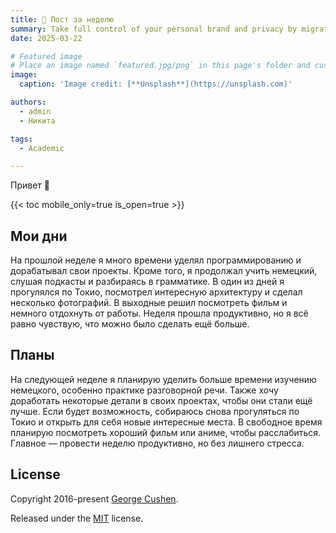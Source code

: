 ```yaml
---
title: 🎉 Пост за неделю
summary: Take full control of your personal brand and privacy by migrating away from the big tech platforms!
date: 2025-03-22

# Featured image
# Place an image named `featured.jpg/png` in this page's folder and customize its options here.
image:
  caption: 'Image credit: [**Unsplash**](https://unsplash.com)'

authors:
  - admin
  - Никита

tags:
  - Academic

---
```


Привет 👋

{{< toc mobile_only=true is_open=true >}}

## Мои дни

На прошлой неделе я много времени уделял программированию и дорабатывал свои проекты. Кроме того, я продолжал учить немецкий, слушая подкасты и разбираясь в грамматике. В один из дней я прогулялся по Токио, посмотрел интересную архитектуру и сделал несколько фотографий. В выходные решил посмотреть фильм и немного отдохнуть от работы. Неделя прошла продуктивно, но я всё равно чувствую, что можно было сделать ещё больше.





## Планы
На следующей неделе я планирую уделить больше времени изучению немецкого, особенно практике разговорной речи. Также хочу доработать некоторые детали в своих проектах, чтобы они стали ещё лучше. Если будет возможность, собираюсь снова прогуляться по Токио и открыть для себя новые интересные места. В свободное время планирую посмотреть хороший фильм или аниме, чтобы расслабиться. Главное — провести неделю продуктивно, но без лишнего стресса.


## License

Copyright 2016-present [George Cushen](https://georgecushen.com).

Released under the [MIT](https://github.com/HugoBlox/hugo-blox-builder/blob/main/LICENSE.md) license.
